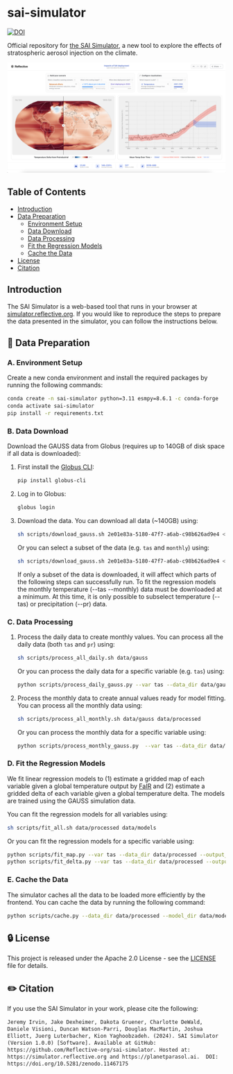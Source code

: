 # sai-simulator
[![DOI](https://zenodo.org/badge/894158026.svg)](https://doi.org/10.5281/zenodo.14510645)

Official repository for [the SAI Simulator](https://simulator.reflective.org/), a new tool to explore the effects of stratospheric aerosol injection on the climate.

![SAI Simulator](img/preview.png)

## Table of Contents
- [Introduction](#introduction)
- [Data Preparation](#-data-preparation)
  - [Environment Setup](#a-environment-setup)
  - [Data Download](#b-data-download)
  - [Data Processing](#c-data-processing)
  - [Fit the Regression Models](#d-fit-the-regression-models)
  - [Cache the Data](#e-cache-the-data)
- [License](#-license)
- [Citation](#%EF%B8%8F-citation)

## Introduction
The SAI Simulator is a web-based tool that runs in your browser at [simulator.reflective.org](https://simulator.reflective.org/). If you would like to reproduce the steps to prepare the data presented in the simulator, you can follow the instructions below.

## 📁 Data Preparation

### A. Environment Setup
Create a new conda environment and install the required packages by running the following commands:
```bash
conda create -n sai-simulator python=3.11 esmpy=8.6.1 -c conda-forge
conda activate sai-simulator
pip install -r requirements.txt
```

### B. Data Download
Download the GAUSS data from Globus (requires up to 140GB of disk space if all data is downloaded):
1. First install the [Globus CLI](https://docs.globus.org/cli/):
    ```bash
    pip install globus-cli
    ```
2. Log in to Globus:
    ```bash
    globus login
    ```
3. Download the data. You can download all data (~140GB) using:
    ```bash
    sh scripts/download_gauss.sh 2e01e83a-5180-47f7-a6ab-c98b626ad9e4 <YOUR ENDPOINT ID> data/gauss/
    ```

    Or you can select a subset of the data (e.g. `tas` and `monthly`) using:
    ```bash
    sh scripts/download_gauss.sh 2e01e83a-5180-47f7-a6ab-c98b626ad9e4 <YOUR ENDPOINT ID> data/gauss/ --tas --monthly
    ```
    If only a subset of the data is downloaded, it will affect which parts of the following steps can successfully run. To fit the regression models the monthly temperature (--tas --monthly) data must be downloaded at a minimum. At this time, it is only possible to subselect temperature (--tas) or precipitation (--pr) data.

### C. Data Processing
1. Process the daily data to create monthly values. You can process all the daily data (both `tas` and `pr`) using:
    ```bash
    sh scripts/process_all_daily.sh data/gauss
    ```
    Or you can process the daily data for a specific variable (e.g. `tas`) using:

    ```bash
    python scripts/process_daily_gauss.py --var tas --data_dir data/gauss
    ```

2. Process the monthly data to create annual values ready for model fitting. You can process all the monthly data using:
    ```bash
    sh scripts/process_all_monthly.sh data/gauss data/processed
    ```
    Or you can process the monthly data for a specific variable using:
    
    ```bash
    python scripts/process_monthly_gauss.py  --var tas --data_dir data/gauss --output_dir data/processed
    ```

### D. Fit the Regression Models
We fit linear regression models to (1) estimate a gridded map of each variable given a global temperature output by [FaIR](https://github.com/OMS-NetZero/FAIR) and (2) estimate a gridded delta of each variable given a global temperature delta. The models are trained using the GAUSS simulation data.

You can fit the regression models for all variables using:
```bash
sh scripts/fit_all.sh data/processed data/models
```

Or you can fit the regression models for a specific variable using:
```bash
python scripts/fit_map.py --var tas --data_dir data/processed --output_dir data/models
python scripts/fit_delta.py --var tas --data_dir data/processed --output_dir data/models
```

### E. Cache the Data
The simulator caches all the data to be loaded more efficiently by the frontend. You can cache the data by running the following command:
```bash
python scripts/cache.py --data_dir data/processed --model_dir data/models --output_dir data/cache
```

## 🔒 License
This project is released under the Apache 2.0 License - see the [LICENSE](https://github.com/reflective-org/sai-simulator/blob/main/LICENSE) file for details.

## ✏️ Citation
If you use the SAI Simulator in your work, please cite the following:

```
Jeremy Irvin, Jake Dexheimer, Dakota Gruener, Charlotte DeWald, Daniele Visioni, Duncan Watson-Parri, Douglas MacMartin, Joshua Elliott, Juerg Luterbacher, Kion Yaghoobzadeh. (2024). SAI Simulator (Version 1.0.0) [Software]. Available at GitHub: https://github.com/Reflective-org/sai-simulator. Hosted at: https://simulator.reflective.org and https://planetparasol.ai.  DOI: https://doi.org/10.5281/zenodo.11467175
```
